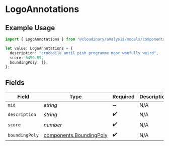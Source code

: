 # LogoAnnotations

## Example Usage

```typescript
import { LogoAnnotations } from "@cloudinary/analysis/models/components";

let value: LogoAnnotations = {
  description: "crocodile until pish programme moor woefully weird",
  score: 6490.09,
  boundingPoly: {},
};
```

## Fields

| Field                                                              | Type                                                               | Required                                                           | Description                                                        |
| ------------------------------------------------------------------ | ------------------------------------------------------------------ | ------------------------------------------------------------------ | ------------------------------------------------------------------ |
| `mid`                                                              | *string*                                                           | :heavy_minus_sign:                                                 | N/A                                                                |
| `description`                                                      | *string*                                                           | :heavy_check_mark:                                                 | N/A                                                                |
| `score`                                                            | *number*                                                           | :heavy_check_mark:                                                 | N/A                                                                |
| `boundingPoly`                                                     | [components.BoundingPoly](../../models/components/boundingpoly.md) | :heavy_check_mark:                                                 | N/A                                                                |